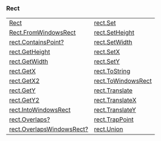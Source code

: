 ### Rect

|     |     |
| --- | --- |
| [Rect](<Rect/Rect.md>) | [rect.Set](<Rect/rect.Set.md>) |
| [Rect.FromWindowsRect](<Rect/Rect.FromWindowsRect.md>) | [rect.SetHeight](<Rect/rect.SetHeight.md>) |
| [rect.ContainsPoint?](<Rect/rect.ContainsPoint?.md>) | [rect.SetWidth](<Rect/rect.SetWidth.md>) |
| [rect.GetHeight](<Rect/rect.GetHeight.md>) | [rect.SetX](<Rect/rect.SetX.md>) |
| [rect.GetWidth](<Rect/rect.GetWidth.md>) | [rect.SetY](<Rect/rect.SetY.md>) |
| [rect.GetX](<Rect/rect.GetX.md>) | [rect.ToString](<Rect/rect.ToString.md>) |
| [rect.GetX2](<Rect/rect.GetX2.md>) | [rect.ToWindowsRect](<Rect/rect.ToWindowsRect.md>) |
| [rect.GetY](<Rect/rect.GetY.md>) | [rect.Translate](<Rect/rect.Translate.md>) |
| [rect.GetY2](<Rect/rect.GetY2.md>) | [rect.TranslateX](<Rect/rect.TranslateX.md>) |
| [rect.IntoWindowsRect](<Rect/rect.IntoWindowsRect.md>) | [rect.TranslateY](<Rect/rect.TranslateY.md>) |
| [rect.Overlaps?](<Rect/rect.Overlaps?.md>) | [rect.TrapPoint](<Rect/rect.TrapPoint.md>) |
| [rect.OverlapsWindowsRect?](<Rect/rect.OverlapsWindowsRect?.md>) | [rect.Union](<Rect/rect.Union.md>) |

